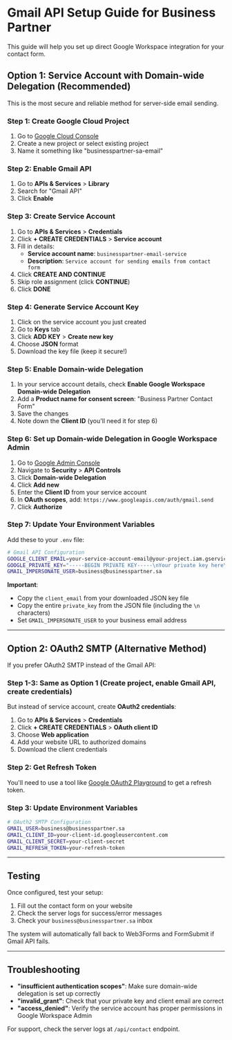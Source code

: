 # Gmail API Setup Guide for Business Partner

This guide will help you set up direct Google Workspace integration for your contact form.

## Option 1: Service Account with Domain-wide Delegation (Recommended)

This is the most secure and reliable method for server-side email sending.

### Step 1: Create Google Cloud Project

1. Go to [Google Cloud Console](https://console.cloud.google.com/)
2. Create a new project or select existing project
3. Name it something like "businesspartner-sa-email"

### Step 2: Enable Gmail API

1. Go to **APIs & Services** > **Library**
2. Search for "Gmail API"
3. Click **Enable**

### Step 3: Create Service Account

1. Go to **APIs & Services** > **Credentials**
2. Click **+ CREATE CREDENTIALS** > **Service account**
3. Fill in details:
   - **Service account name**: `businesspartner-email-service`
   - **Description**: `Service account for sending emails from contact form`
4. Click **CREATE AND CONTINUE**
5. Skip role assignment (click **CONTINUE**)
6. Click **DONE**

### Step 4: Generate Service Account Key

1. Click on the service account you just created
2. Go to **Keys** tab
3. Click **ADD KEY** > **Create new key**
4. Choose **JSON** format
5. Download the key file (keep it secure!)

### Step 5: Enable Domain-wide Delegation

1. In your service account details, check **Enable Google Workspace Domain-wide Delegation**
2. Add a **Product name for consent screen**: "Business Partner Contact Form"
3. Save the changes
4. Note down the **Client ID** (you'll need it for step 6)

### Step 6: Set up Domain-wide Delegation in Google Workspace Admin

1. Go to [Google Admin Console](https://admin.google.com/)
2. Navigate to **Security** > **API Controls**
3. Click **Domain-wide Delegation**
4. Click **Add new**
5. Enter the **Client ID** from your service account
6. In **OAuth scopes**, add: `https://www.googleapis.com/auth/gmail.send`
7. Click **Authorize**

### Step 7: Update Your Environment Variables

Add these to your `.env` file:

```bash
# Gmail API Configuration
GOOGLE_CLIENT_EMAIL=your-service-account-email@your-project.iam.gserviceaccount.com
GOOGLE_PRIVATE_KEY="-----BEGIN PRIVATE KEY-----\nYour private key here\n-----END PRIVATE KEY-----\n"
GMAIL_IMPERSONATE_USER=business@businesspartner.sa
```

**Important**: 
- Copy the `client_email` from your downloaded JSON key file
- Copy the entire `private_key` from the JSON file (including the `\n` characters)
- Set `GMAIL_IMPERSONATE_USER` to your business email address

---

## Option 2: OAuth2 SMTP (Alternative Method)

If you prefer OAuth2 SMTP instead of the Gmail API:

### Step 1-3: Same as Option 1 (Create project, enable Gmail API, create credentials)

But instead of service account, create **OAuth2 credentials**:

1. Go to **APIs & Services** > **Credentials**
2. Click **+ CREATE CREDENTIALS** > **OAuth client ID**
3. Choose **Web application**
4. Add your website URL to authorized domains
5. Download the client credentials

### Step 2: Get Refresh Token

You'll need to use a tool like [Google OAuth2 Playground](https://developers.google.com/oauthplayground/) to get a refresh token.

### Step 3: Update Environment Variables

```bash
# OAuth2 SMTP Configuration
GMAIL_USER=business@businesspartner.sa
GMAIL_CLIENT_ID=your-client-id.googleusercontent.com
GMAIL_CLIENT_SECRET=your-client-secret
GMAIL_REFRESH_TOKEN=your-refresh-token
```

---

## Testing

Once configured, test your setup:

1. Fill out the contact form on your website
2. Check the server logs for success/error messages
3. Check your `business@businesspartner.sa` inbox

The system will automatically fall back to Web3Forms and FormSubmit if Gmail API fails.

---

## Troubleshooting

- **"insufficient authentication scopes"**: Make sure domain-wide delegation is set up correctly
- **"invalid_grant"**: Check that your private key and client email are correct
- **"access_denied"**: Verify the service account has proper permissions in Google Workspace Admin

For support, check the server logs at `/api/contact` endpoint.